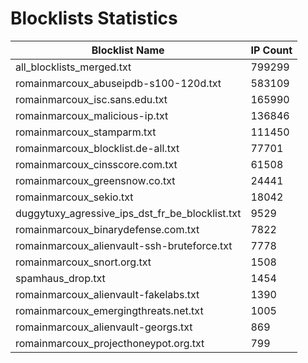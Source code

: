 # Blocklists Statistics
| Blocklist Name | IP Count |
|----|----|
| all_blocklists_merged.txt | 799299 |
| romainmarcoux_abuseipdb-s100-120d.txt | 583109 |
| romainmarcoux_isc.sans.edu.txt | 165990 |
| romainmarcoux_malicious-ip.txt | 136846 |
| romainmarcoux_stamparm.txt | 111450 |
| romainmarcoux_blocklist.de-all.txt | 77701 |
| romainmarcoux_cinsscore.com.txt | 61508 |
| romainmarcoux_greensnow.co.txt | 24441 |
| romainmarcoux_sekio.txt | 18042 |
| duggytuxy_agressive_ips_dst_fr_be_blocklist.txt | 9529 |
| romainmarcoux_binarydefense.com.txt | 7822 |
| romainmarcoux_alienvault-ssh-bruteforce.txt | 7778 |
| romainmarcoux_snort.org.txt | 1508 |
| spamhaus_drop.txt | 1454 |
| romainmarcoux_alienvault-fakelabs.txt | 1390 |
| romainmarcoux_emergingthreats.net.txt | 1005 |
| romainmarcoux_alienvault-georgs.txt | 869 |
| romainmarcoux_projecthoneypot.org.txt | 799 |
